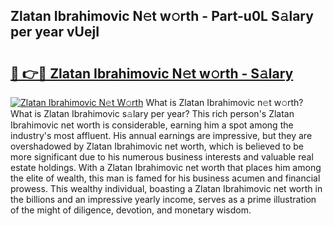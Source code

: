 ## Zlatan Ibrahimovic N𝚎t w𝚘rth - Part-u0L S𝚊lary per year vUejI

# <h2><a href="http://gc4b34u.nevu.top/?p=Zlatan+Ibrahimovic">🔗 👉🔴 Zlatan Ibrahimovic N𝚎t w𝚘rth - S𝚊lary</a></h2>

[![Zlatan Ibrahimovic N𝚎t W𝚘rth](https://i.imgur.com/Oavwk0R.jpeg)](http://gc4b34u.nevu.top/?p=Zlatan+Ibrahimovic)
What is Zlatan Ibrahimovic n𝚎t w𝚘rth? What is Zlatan Ibrahimovic s𝚊lary per year?
This rich person's Zlatan Ibrahimovic net worth is considerable, earning him a spot among the industry's most affluent. His annual earnings are impressive, but they are overshadowed by Zlatan Ibrahimovic net worth, which is believed to be more significant due to his numerous business interests and valuable real estate holdings. With a Zlatan Ibrahimovic net worth that places him among the elite of wealth, this man is famed for his business acumen and financial prowess. This wealthy individual, boasting a Zlatan Ibrahimovic net worth in the billions and an impressive yearly income, serves as a prime illustration of the might of diligence, devotion, and monetary wisdom.
